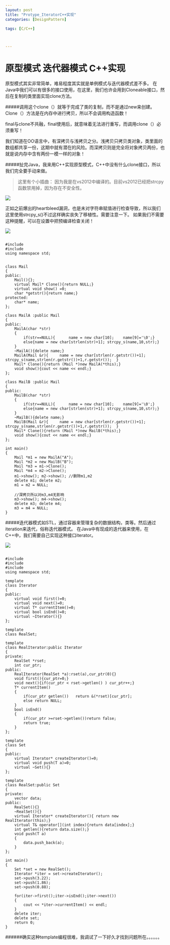 ```yaml
---
layout: post
title: "Protype_IteratorC++实现"
categories: [DesignPattern]

tags: [C/C++]



---
```

原型模式 迭代器模式 C++实现
============================
原型模式其实非常简单，难易程度其实就是单例模式与迭代器模式差不多。
在Java中我们可以有很多的接口使用，在这里，我们也许会用到Cloneable接口，然后在复制的类里面实现clone方法。

#####调用这个clone（）就等于完成了类的复制，而不是通过new来创建。Clone（）方法是在内存中进行拷贝，所以不会调用构造函数！

final与clone不共融，final使用后，就意味着无法进行重写，而调用clone（）必须重写！

我们知道在OO语言中，有深拷贝与浅拷贝之分。浅拷贝只拷贝类对象，类里面的数组都共享一份，这期中就有潜在的风险。而深拷贝则是完全将对象拷贝两份，也就是说内存中含有两份一模一样的对象！

#####扯完Java，我来用C++实现原型模式，C++中没有什么clone接口，所以我们完全要手动来做。

> 这里有个小插曲：
因为我是在vs2012中编译的。目前vs2012已经把strcpy函数禁用掉，因为存在不安全性。

![](/assets/pic/70658.png)

正如之前爆出的heartbleed漏洞，也是未对字符串赋值进行检查导致，所以我们这里使用strcpy_s()不过这样确实丧失了移植性。需要注意一下。
如果我们不需要这种提醒，可以在设置中把预编译检查关闭！

![](/assets/pic/71649.png)

<pre><code>
#include<iostream>
#include<string>
using namespace std;
 
 
class Mail
{
public:
    Mail(){};
    virtual Mail* Clone(){return NULL;}
    virtual void show() =0;
    char *getstr(){return name;}
protected:
    char* name;
};
 
class MailA :public Mail
{
public:
    MailA(char *str)
    {
        if(str==NULL){      name = new char[10];    name[9]='\0';}
        else{name = new char[strlen(str)+1]; strcpy_s(name,10,str);}
    }
    ~MailA(){delete name;}
    MailA(Mail &r){     name = new char[strlen(r.getstr())+1]; strcpy_s(name,strlen(r.getstr())+1,r.getstr());  }
    Mail* Clone(){return (Mail *)new MailA(*this);}
    void show(){cout << name << endl;}
};
 
class MailB :public Mail
{
public:
    MailB(char *str)
    {
        if(str==NULL){      name = new char[10];    name[9]='\0';}
        else{name = new char[strlen(str)+1]; strcpy_s(name,10,str);}
    }
    ~MailB(){delete name;}
    MailB(Mail &r){     name = new char[strlen(r.getstr())+1]; strcpy_s(name,strlen(r.getstr())+1,r.getstr());  }
    Mail* Clone(){return (Mail *)new MailB(*this);}
    void show(){cout << name << endl;}
};
 
int main()
{
    Mail *m1 = new MailA("A");
    Mail *m2 = new MailB("B");
    Mail *m3 = m1->Clone();
    Mail *m4 = m2->Clone();
    m1->show(); m2->show(); //删除m1,m2  
    delete m1; delete m2;     
    m1 = m2 = NULL;  
 
    //深拷贝所以对m3,m4无影响  
    m3->show(); m4->show();  
    delete m3; delete m4;  
    m3 = m4 = NULL;  
}
</code></pre>

#####迭代器模式如STL，通过容器来管理复杂的数据结构，类等。然后通过iteration来迭代，俗称迭代器模式。
在Java中有现成的迭代器来使用，在C++中，我们需要自己实现这种接口iterator。

![](/assets/pic/3617.png)

<pre><code>
#include<iostream>
#include<string>
#include <vector>
using namespace std;
 
template <class T>
class Iterator
{
public:
    virtual void first()=0;
    virtual void next()=0;
    virtual T* currentItem()=0;
    virtual bool isEnd()=0;
    virtual ~Iterator(){}
};
 
template <class T>
class RealSet;
 
template <class T>
class RealIterator:public Iterator <T>
{
private:
    RealSet<T> *rset;
    int cur_ptr;
public:
    RealIterator(RealSet<T> *a):rset(a),cur_ptr(0){}
    void first(){cur_ptr=0;}
    void next(){if(cur_ptr < rset->getlen() ) cur_ptr++;}
    T* currentItem()
    {
        if(cur_ptr <rset->getlen())   return &(*rset)[cur_ptr];
        else return NULL;
    }
    bool isEnd()
    {
        if(cur_ptr >=rset->getlen())return false;
        return true;
    }
};
 
template <class T>
class Set
{
public:
    virtual Iterator<T>* createIterator()=0;
    virtual void push(T a)=0;
    virtual ~Set(){}
};
 
template <class T>
class RealSet:public Set<T>
{
private:
    vector<T> data;
public:
    RealSet(){}
    ~RealSet(){}
    virtual Iterator<T>* createIterator(){ return new RealIterator<T>(this);}
    virtual T& operator[](int index){return data[index];}
    int getlen(){return data.size();}
    void push(T a)
    {
        data.push_back(a);
    }
};
 
int main()
{
    Set<double> *set = new RealSet<double>();
    Iterator<double> *iter = set->createIterator();
    set->push(3.22);
    set->push(1.86);
    set->push(0.88);
 
    for(iter->first();iter->isEnd();iter->next())
    {
        cout << *iter->currentItem() << endl;
    }
    delete iter;
    delete set;
    return 0;
}
</code></pre>

######确实这种template编程很难，我调试了一下好久才找到问题所在。。。。。。
